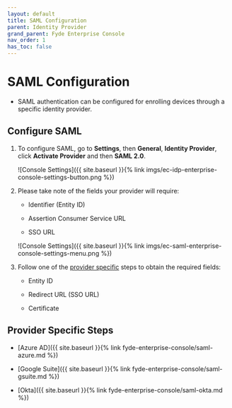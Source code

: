 ```yaml
---
layout: default
title: SAML Configuration
parent: Identity Provider
grand_parent: Fyde Enterprise Console
nav_order: 1
has_toc: false
---
```

# SAML Configuration

- SAML authentication can be configured for enrolling devices through a specific identity provider.

## Configure SAML

1. To configure SAML, go to **Settings**, then  **General**, **Identity Provider**,
click **Activate Provider** and then **SAML 2.0**.

    ![Console Settings]({{ site.baseurl }}{% link imgs/ec-idp-enterprise-console-settings-button.png %})

1. Please take note of the fields your provider will require:

    - Identifier (Entity ID)

    - Assertion Consumer Service URL

    - SSO URL

    ![Console Settings]({{ site.baseurl }}{% link imgs/ec-saml-enterprise-console-settings-menu.png %})

1. Follow one of the [provider specific](#provider-specific) steps to obtain the required fields:

    - Entity ID

    - Redirect URL (SSO URL)

    - Certificate

## Provider Specific Steps

- [Azure AD]({{ site.baseurl }}{% link fyde-enterprise-console/saml-azure.md %})

- [Google Suite]({{ site.baseurl }}{% link fyde-enterprise-console/saml-gsuite.md %})

- [Okta]({{ site.baseurl }}{% link fyde-enterprise-console/saml-okta.md %})

